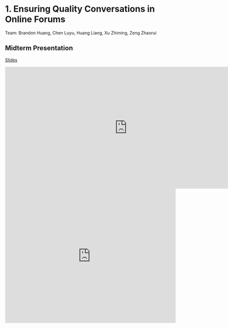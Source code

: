 # 1. Ensuring Quality Conversations in Online Forums

Team: Brandon Huang, Chen Luyu, Huang Liang, Xu Zhiming, Zeng Zhaorui

## Midterm Presentation

[Slides](midterm/1.pptx)

<center><iframe src="http://docs.google.com/gview?url=http://courses.d2l.ai/berkeley-stat-157/projects/midterm/1.pptx&embedded=true"
    style="width:800px; height:400px;" frameborder="0"></iframe></center>

<center><iframe width="560" height="441" src="https://www.youtube.com/embed/wvt4EfIs4oc" frameborder="0" allowfullscreen></iframe></center>
